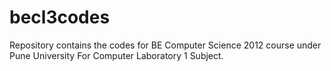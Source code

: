 # becl3codes
Repository contains the codes for BE Computer Science 2012 course under Pune University For Computer Laboratory 1 Subject.
